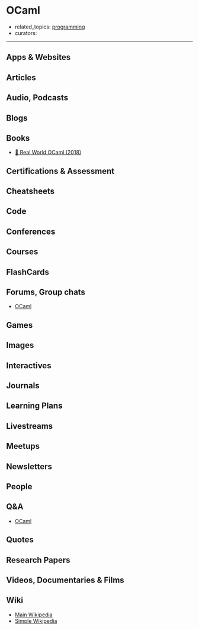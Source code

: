 # OCaml

- related_topics: [programming](programming.md)
- curators:

------

## Apps & Websites

## Articles

## Audio, Podcasts

## Blogs

## Books

- [📖 Real World OCaml (2018)](http://dev.realworldocaml.org/)

## Certifications & Assessment

## Cheatsheets

## Code

## Conferences

## Courses

## FlashCards

## Forums, Group chats

- [OCaml](https://www.reddit.com/r/ocaml/)

## Games

## Images

## Interactives

## Journals

## Learning Plans

## Livestreams

## Meetups

## Newsletters

## People

## Q&A

- [OCaml](https://www.quora.com/topic/OCaml-programming-language)

## Quotes

## Research Papers

## Videos, Documentaries & Films

## Wiki
- [Main Wikipedia](https://en.wikipedia.org/wiki/OCaml)
- [Simple Wikipedia](https://simple.wikipedia.org/wiki/OCaml)
